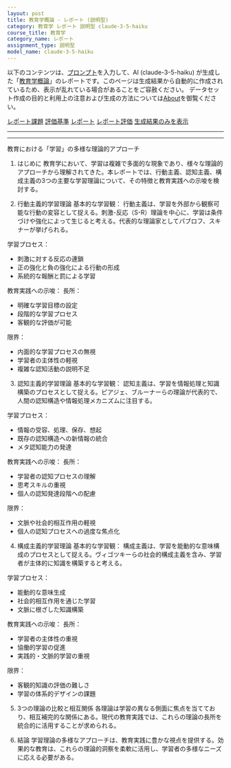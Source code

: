 ```yaml
---
layout: post
title: 教育学概論 - レポート (説明型)
category: 教育学 レポート 説明型 claude-3-5-haiku
course_title: 教育学
category_name: レポート
assignment_type: 説明型
model_name: claude-3-5-haiku
---
```


以下のコンテンツは、[プロンプト](https://github.com/takedatoshiyuki/synthetic_assignments/tree/main/generated/教育学/claude-3-5-haiku/prompt_レポート-説明型.md)を入力して、AI (claude-3-5-haiku) が生成した「[教育学概論](/contents/教育学/)」のレポートです。このページは生成結果から自動的に作成されているため、表示が乱れている場合があることをご容赦ください。
データセット作成の目的と利用上の注意および生成の方法については[About](/About)を御覧ください。

[レポート課題](../レポート課題-説明型)
[評価基準](../評価基準-説明型)
[レポート](../レポート-説明型)
[レポート評価](../レポート評価-説明型)
[生成結果のみを表示](https://github.com/takedatoshiyuki/synthetic_assignments/tree/main/generated/教育学/claude-3-5-haiku/レポート-説明型.md)
  

***
***
  
教育における「学習」の多様な理論的アプローチ

1. はじめに
教育学において、学習は複雑で多面的な現象であり、様々な理論的アプローチから理解されてきた。本レポートでは、行動主義、認知主義、構成主義の3つの主要な学習理論について、その特徴と教育実践への示唆を検討する。

2. 行動主義的学習理論
基本的な学習観：
行動主義は、学習を外部から観察可能な行動の変容として捉える。刺激-反応（S-R）理論を中心に、学習は条件づけや強化によって生じると考える。代表的な理論家としてパブロフ、スキナーが挙げられる。

学習プロセス：
- 刺激に対する反応の連鎖
- 正の強化と負の強化による行動の形成
- 系統的な報酬と罰による学習

教育実践への示唆：
長所：
- 明確な学習目標の設定
- 段階的な学習プロセス
- 客観的な評価が可能

限界：
- 内面的な学習プロセスの無視
- 学習者の主体性の軽視
- 複雑な認知活動の説明不足

3. 認知主義的学習理論
基本的な学習観：
認知主義は、学習を情報処理と知識構築のプロセスとして捉える。ピアジェ、ブルーナーらの理論が代表的で、人間の認知構造や情報処理メカニズムに注目する。

学習プロセス：
- 情報の受容、処理、保存、想起
- 既存の認知構造への新情報の統合
- メタ認知能力の発達

教育実践への示唆：
長所：
- 学習者の認知プロセスの理解
- 思考スキルの重視
- 個人の認知発達段階への配慮

限界：
- 文脈や社会的相互作用の軽視
- 個人の認知プロセスへの過度な焦点化

4. 構成主義的学習理論
基本的な学習観：
構成主義は、学習を能動的な意味構成のプロセスとして捉える。ヴィゴツキーらの社会的構成主義を含み、学習者が主体的に知識を構築すると考える。

学習プロセス：
- 能動的な意味生成
- 社会的相互作用を通じた学習
- 文脈に根ざした知識構築

教育実践への示唆：
長所：
- 学習者の主体性の重視
- 協働的学習の促進
- 実践的・文脈的学習の重視

限界：
- 客観的知識の評価の難しさ
- 学習の体系的デザインの課題

5. 3つの理論の比較と相互関係
各理論は学習の異なる側面に焦点を当てており、相互補完的な関係にある。現代の教育実践では、これらの理論の長所を統合的に活用することが求められる。

6. 結論
学習理論の多様なアプローチは、教育実践に豊かな視点を提供する。効果的な教育は、これらの理論的洞察を柔軟に活用し、学習者の多様なニーズに応える必要がある。
